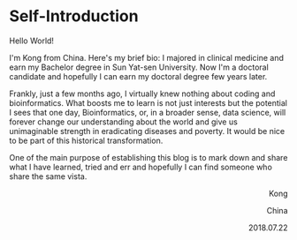 # **Self-Introduction**
<p>Hello World!</p>
<p>I'm Kong from China. Here's my brief bio: I majored in clinical medicine and earn my Bachelor degree in Sun Yat-sen University. Now I'm a doctoral candidate and hopefully I can earn my doctoral degree few years later.</p>
<p>Frankly, just a few months ago, I virtually knew nothing about coding and bioinformatics. What boosts me to learn is not just interests but the potential I sees that one day, Bioinformatics, or, in a broader sense, data science, will forever change  our understanding about the world and give us unimaginable strength in eradicating diseases and poverty. It would be nice to be part of this historical transformation.</p>
<p>One of the main purpose of establishing this blog is to mark down and share what I have learned, tried and err and hopefully I can find someone who share the same vista.</p>
<p align="right">Kong</p>
<p align="right">China</p>
<p align="right">2018.07.22</p>
